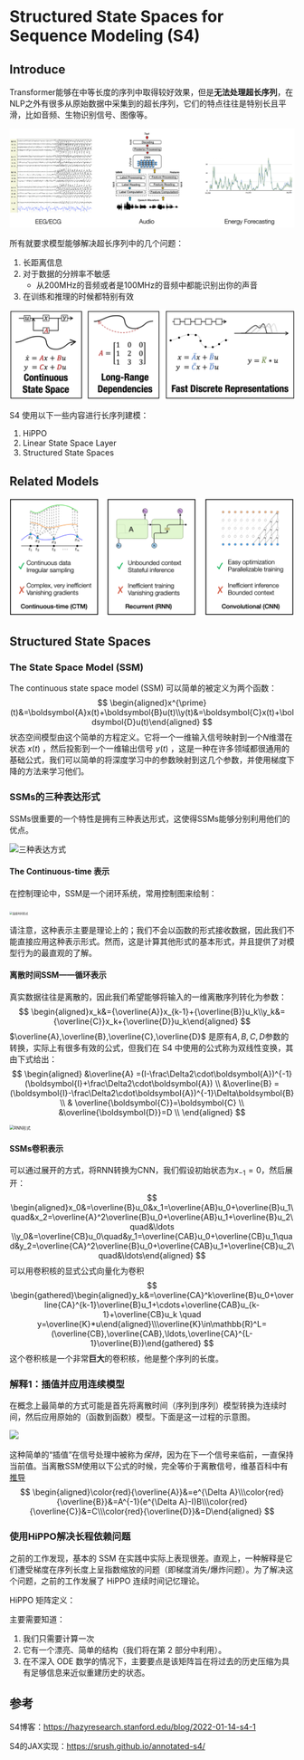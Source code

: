 # Structured State Spaces for Sequence Modeling (S4)

## Introduce

Transformer能够在中等长度的序列中取得较好效果，但是**无法处理超长序列**，在NLP之外有很多从原始数据中采集到的超长序列，它们的特点往往是特别长且平滑，比如音频、生物识别信号、图像等。

![超长序列问题](assets/timeseries.png)

所有就要求模型能够解决超长序列中的几个问题：

1. 长距离信息
2. 对于数据的分辨率不敏感
   - 从200MHz的音频或者是100MHz的音频中都能识别出你的声音
3. 在训练和推理的时候都特别有效

![序列模需要解决的问题](assets/s4.png)

S4 使用以下一些内容进行长序列建模：

1. HiPPO
2. Linear State Space Layer
3. Structured State Spaces

## Related Models

![相关模型的优缺点](assets/paradigms.png)

## Structured State Spaces

### The State Space Model (SSM)

The continuous state space model (SSM) 可以简单的被定义为两个函数：
$$
\begin{aligned}x^{\prime}(t)&=\boldsymbol{A}x(t)+\boldsymbol{B}u(t)\\y(t)&=\boldsymbol{C}x(t)+\boldsymbol{D}u(t)\end{aligned}
$$
状态空间模型由这个简单的方程定义。它将一个一维输入信号映射到一个$N$维潜在状态 $x(t)$ ，然后投影到一个一维输出信号 $y(t)$ ，这是一种在许多领域都很通用的基础公式，我们可以简单的将深度学习中的参数映射到这几个参数，并使用梯度下降的方法来学习他们。

### SSMs的三种表达形式

SSMs很重要的一个特性是拥有三种表达形式，这使得SSMs能够分别利用他们的优点。

![三种表达方式](https://hazyresearch.stanford.edu/static/posts/2022-01-14-s4/ssm.png)

#### The Continuous-time 表示

在控制理论中，SSM是一个闭环系统，常用控制图来绘制：

<img src="https://hazyresearch.stanford.edu/static/posts/2022-01-14-s4/continuous.png" alt="连续时间形式" style="zoom: 33%;" />

请注意，这种表示主要是理论上的；我们不会以函数的形式接收数据，因此我们不能直接应用这种表示形式。然而，这是计算其他形式的基本形式，并且提供了对模型行为的最直观的了解。

#### 离散时间SSM——循环表示

真实数据往往是离散的，因此我们希望能够将输入的一维离散序列转化为参数：
$$
\begin{aligned}x_k&={\overline{A}}x_{k-1}+{\overline{B}}u_k\\y_k&={\overline{C}}x_k+{\overline{D}}u_k\end{aligned}
$$
$\overline{A},\overline{B},\overline{C},\overline{D}$ 是原有$A,B,C,D$参数的转换，实际上有很多有效的公式，但我们在 S4 中使用的公式称为双线性变换，其由下式给出：
$$
\begin{aligned}
&\overline{A} =(I-\frac\Delta2\cdot\boldsymbol{A})^{-1}(\boldsymbol{I}+\frac\Delta2\cdot\boldsymbol{A})  \\
&\overline{B} =(\boldsymbol{I}-\frac\Delta2\cdot\boldsymbol{A})^{-1}\Delta\boldsymbol{B}  \\
& \overline{\boldsymbol{C}}=\boldsymbol{C}  \\
&\overline{\boldsymbol{D}}=D \\
\end{aligned}
$$
<img src="https://hazyresearch.stanford.edu/static/posts/2022-01-14-s4/recurrent.png" alt="RNN形式" style="zoom: 50%;" />

#### SSMs卷积表示

可以通过展开的方式，将RNN转换为CNN，我们假设初始状态为$x_{-1}=0$，然后展开：
$$
\begin{aligned}x_0&=\overline{B}u_0&x_1=\overline{AB}u_0+\overline{B}u_1\quad&x_2=\overline{A}^2\overline{B}u_0+\overline{AB}u_1+\overline{B}u_2\quad&\ldots
\\y_0&=\overline{CB}u_0\quad&y_1=\overline{CAB}u_0+\overline{CB}u_1\quad&y_2=\overline{CA}^2\overline{B}u_0+\overline{CAB}u_1+\overline{CB}u_2\quad&\ldots\end{aligned}
$$
可以用卷积核的显式公式向量化为卷积
$$
\begin{gathered}\begin{aligned}y_k&=\overline{CA}^k\overline{B}u_0+\overline{CA}^{k-1}\overline{B}u_1+\cdots+\overline{CAB}u_{k-1}+\overline{CB}u_k \quad y=\overline{K}*u\end{aligned}\\\overline{K}\in\mathbb{R}^L=(\overline{CB},\overline{CAB},\ldots,\overline{CA}^{L-1}\overline{B})\end{gathered}
$$
这个卷积核是一个非常**巨大**的卷积核，他是整个序列的长度。

### 解释1：插值并应用连续模型

在概念上最简单的方式可能是首先将离散时间（序列到序列）模型转换为连续时间，然后应用原始的（函数到函数）模型。下面是这一过程的示意图。

![](https://hazyresearch.stanford.edu/static/posts/2022-01-14-s4/discretization.png)

这种简单的“插值”在信号处理中被称为*保持*，因为在下一个信号来临前，一直保持当前值。当离散SSM使用以下公式的时候，完全等价于离散信号，维基百科中有[推导](https://en.wikipedia.org/wiki/Discretization_of_linear_state_space_models)
$$
\begin{aligned}\color{red}{\overline{A}}&=e^{\Delta A}\\\color{red}{\overline{B}}&=A^{-1}(e^{\Delta A}-I)B\\\color{red}{\overline{C}}&=C\\\color{red}{\overline{D}}&=D\end{aligned}
$$

### 使用HiPPO解决长程依赖问题

之前的工作发现，基本的 SSM 在实践中实际上表现很差。直观上，一种解释是它们遭受梯度在序列长度上呈指数缩放的问题（即梯度消失/爆炸问题）。为了解决这个问题，之前的工作发展了 HiPPO 连续时间记忆理论。

HiPPO 矩阵定义：

主要需要知道：

1. 我们只需要计算一次
2. 它有一个漂亮、简单的结构（我们将在第 2 部分中利用）。
3. 在不深入 ODE 数学的情况下，主要要点是该矩阵旨在将过去的历史压缩为具有足够信息来近似重建历史的状态。

## 参考

S4博客：https://hazyresearch.stanford.edu/blog/2022-01-14-s4-1

S4的JAX实现：https://srush.github.io/annotated-s4/

